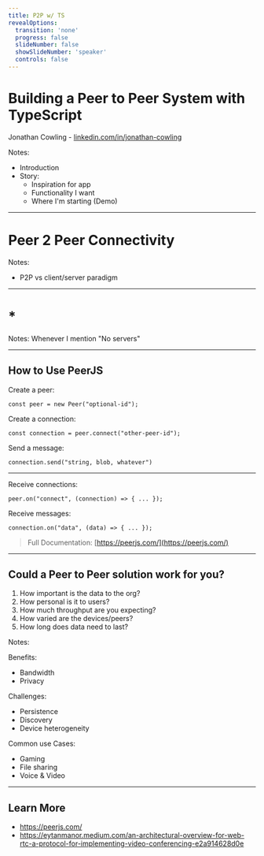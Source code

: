 ```yaml
---
title: P2P w/ TS
revealOptions:
  transition: 'none'
  progress: false
  slideNumber: false
  showSlideNumber: 'speaker'
  controls: false
---
```


# Building a Peer to Peer System with TypeScript

Jonathan Cowling - [linkedin.com/in/jonathan-cowling](https://www.linkedin.com/in/jonathan-cowling/)

Notes:
- Introduction
- Story:
  - Inspiration for app
  - Functionality I want
  - Where I'm starting (Demo)

---

# Peer 2 Peer Connectivity

Notes:
- P2P vs client/server paradigm

----

# *

Notes:
Whenever I mention "No servers"

---

## How to Use PeerJS

Create a peer:
```
const peer = new Peer("optional-id");
```
Create a connection:
```
const connection = peer.connect("other-peer-id");
```
Send a message:
```
connection.send("string, blob, whatever")
```

----

Receive connections:
```
peer.on("connect", (connection) => { ... });
```
Receive messages:
```
connection.on("data", (data) => { ... });
```

> Full Documentation: [https://peerjs.com/](https://peerjs.com/)

---

## Could a Peer to Peer solution work for you?

1. How important is the data to the org?
2. How personal is it to users?
3. How much throughput are you expecting?
4. How varied are the devices/peers?
5. How long does data need to last?

Notes:

Benefits:
- Bandwidth
- Privacy

Challenges:
- Persistence
- Discovery
- Device heterogeneity

Common use Cases:
- Gaming
- File sharing
- Voice & Video

---

## Learn More

- https://peerjs.com/
- https://eytanmanor.medium.com/an-architectural-overview-for-web-rtc-a-protocol-for-implementing-video-conferencing-e2a914628d0e
